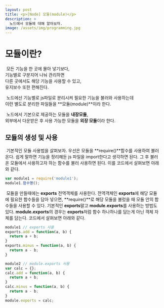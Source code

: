 ```yaml
---
layout: post
title: <p>[Node] 모듈(module)</p>
description: >
  노드에서 모듈에 대해 알아보자.
image: /assets/img/programming.jpg
---
```

# **모듈이란?**

&nbsp;모든 기능을 한 곳에 몰아 넣기보다, <br>
기능별로 구분지어 나눠 관리하면 <br>
다른 곳에서도 해당 기능을 사용할 수 있고,<br>
유지보수 또한 편해진다.<br>

&nbsp;노드에선 기능별로 js파일로 분리시켜 필요한 기능을 불러와 사용하는데<br>
이런 별도로 분리한 파일들을 **모듈(module)**이라 한다.<br>

&nbsp;노드에서 기본으로 제공하는 모듈을 **내장모듈**, <br>
외부에서 다운받은 후 사용 가능한 모듈을 **외장 모듈**이라 한다.

## 모듈의 생성 및 사용
 
&nbsp;기본적인 모듈 사용법을 살펴보자.
우선은 모듈을 **require()**함수를 사용하여 불러온다.
쉽게 말하면 기능을 정리해둔 js 파일을 import한다고 생각하면 된다.
그 후 불러온 모듈에서 사용하고자 하는 함수를 불러 사용하면 된다.
이를 코드에서 살펴보면 아래와 같다.

```javascript
var module1 = require('module1');
module1.함수명();
```

&nbsp;모듈을 만들때에는 **exports** 전역객체를 사용한다.
전역객체인 **exports**에 해당 모듈에 필요한 함수들을 담아 넣으면,
**require()**로 해당 모듈을 불렀을 때 모듈 안의 함수들을 사용할 수 있다.
기본적인 **exports**말고 **module.exports**를 사용하는 방법도 있다.
**module.exports**의 경우는 **exports**처럼 함수 하나하나를 담는게 아닌 객체 자체를 담는다.
코드에서 살펴보면 아래와 같다.

```javascript
module1 // exports 사용
exports.add = function(a, b) {
  return a + b;
}
exports.minus = function(a, b) {
  return a - b;
}

module2 // module.exports 사용
var calc = {};
calc.add = function(a, b) {
  return a + b;
}
calc.minus = function(a, b) {
  return a - b;
}
module.exports = calc;
```
